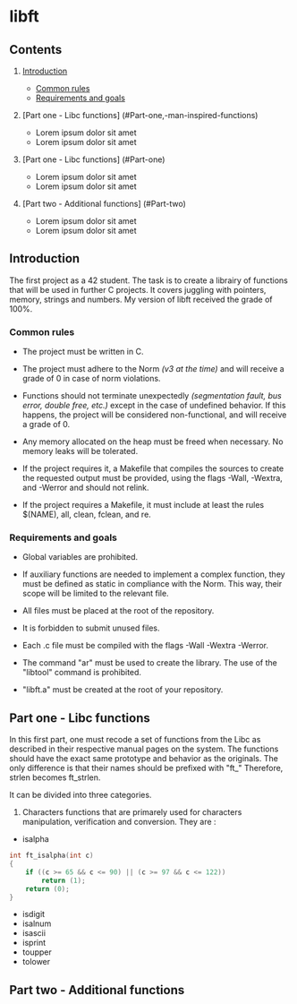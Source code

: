 # libft

## Contents

1. [Introduction](#Introduction)
	
	* [Common rules](#Common-rules)
	* [Requirements and goals](#Requirements-and-goals)
	
2. [Part one - Libc functions] (#Part-one,-man-inspired-functions)
	
	* Lorem ipsum dolor sit amet
	* Lorem ipsum dolor sit amet
	
3. [Part one - Libc functions] (#Part-one)

	* Lorem ipsum dolor sit amet
	* Lorem ipsum dolor sit amet

4. [Part two - Additional functions] (#Part-two)
	
	* Lorem ipsum dolor sit amet
	* Lorem ipsum dolor sit amet


<a name="Introduction"></a>
## Introduction

The first project as a 42 student. The task is to create a librairy of functions that will be used in further C projects. It covers juggling with pointers, memory, strings and numbers. My version of libft received the grade of 100%.

<a name="Common-rules"></a>
### Common rules

* The project must be written in C.

* The project must adhere to the Norm *(v3 at the time)* and will receive a grade of 0 in case of norm violations.

* Functions should not terminate unexpectedly *(segmentation fault, bus error, double free, etc.)* except in the case of undefined behavior. If this happens, the project will be considered non-functional, and will receive a grade of 0.

* Any memory allocated on the heap must be freed when necessary. No memory leaks will be tolerated.

* If the project requires it, a Makefile that compiles the sources to create the requested output must be provided, using the flags -Wall, -Wextra, and -Werror and should not relink.

* If the project requires a Makefile, it must include at least the rules $(NAME), all, clean, fclean, and re.

<a name="Requirements-and-goals"></a>
### Requirements and goals

* Global variables are prohibited.

* If auxiliary functions are needed to implement a complex function, they must be defined as static in compliance with the Norm. This way, their scope will be limited to the relevant file.

* All files must be placed at the root of the repository.

* It is forbidden to submit unused files.

* Each .c file must be compiled with the flags -Wall -Wextra -Werror.

* The command "ar" must be used to create the library. The use of the "libtool" command is prohibited.

* "libft.a" must be created at the root of your repository.

<a name="Part-one"></a>
## Part one - Libc functions

In this first part, one must recode a set of functions from the Libc as described in their respective manual pages on the system. The functions should have the exact same prototype and behavior as the originals. The only difference is that their names should be prefixed with "ft\_" Therefore, strlen becomes ft\_strlen.

It can be divided into three categories.

1. Characters functions that are primarely used for characters manipulation, verification and conversion. They are :

* isalpha
	
```c
int ft_isalpha(int c)
{
    if ((c >= 65 && c <= 90) || (c >= 97 && c <= 122))
        return (1);
    return (0);
}
```
* isdigit
* isalnum
* isascii
* isprint
* toupper
* tolower


<a name="Part-two"></a>
## Part two - Additional functions

